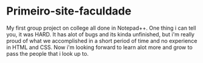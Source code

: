 # Primeiro-site-faculdade
My first group project on college all done in Notepad++. One thing i can tell you, it was HARD. 
It has alot of bugs and its kinda unfinished, but i'm really proud of what we accomplished in a short period of time and no experience in HTML and CSS. Now i'm looking forward to learn alot more and grow to pass the people that i look up to.

